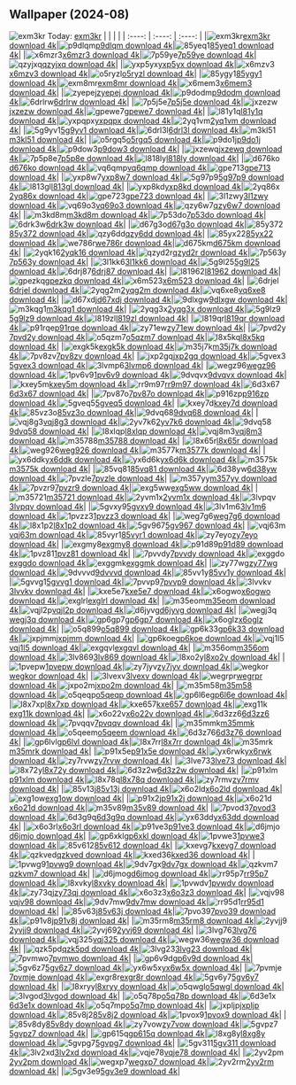 ## Wallpaper (2024-08)
![exm3kr](https://w.wallhaven.cc/full/ex/wallhaven-exm3kr.jpg) Today: [exm3kr](https://th.wallhaven.cc/small/ex/exm3kr.jpg)
|      |      |      |
| :----: | :----: | :----: |
|![exm3kr](https://th.wallhaven.cc/small/ex/exm3kr.jpg)[exm3kr download 4k](https://wallhaven.cc/w/exm3kr)|![p9dlqm](https://th.wallhaven.cc/small/p9/p9dlqm.jpg)[p9dlqm download 4k](https://wallhaven.cc/w/p9dlqm)|![85yeq1](https://th.wallhaven.cc/small/85/85yeq1.jpg)[85yeq1 download 4k](https://wallhaven.cc/w/85yeq1)|
|![x6mzr3](https://th.wallhaven.cc/small/x6/x6mzr3.jpg)[x6mzr3 download 4k](https://wallhaven.cc/w/x6mzr3)|![7p59ye](https://th.wallhaven.cc/small/7p/7p59ye.jpg)[7p59ye download 4k](https://wallhaven.cc/w/7p59ye)|![qzyjxq](https://th.wallhaven.cc/small/qz/qzyjxq.jpg)[qzyjxq download 4k](https://wallhaven.cc/w/qzyjxq)|
|![yxp5yx](https://th.wallhaven.cc/small/yx/yxp5yx.jpg)[yxp5yx download 4k](https://wallhaven.cc/w/yxp5yx)|![x6mzv3](https://th.wallhaven.cc/small/x6/x6mzv3.jpg)[x6mzv3 download 4k](https://wallhaven.cc/w/x6mzv3)|![o5ryzl](https://th.wallhaven.cc/small/o5/o5ryzl.jpg)[o5ryzl download 4k](https://wallhaven.cc/w/o5ryzl)|
|![85ygy1](https://th.wallhaven.cc/small/85/85ygy1.jpg)[85ygy1 download 4k](https://wallhaven.cc/w/85ygy1)|![exm8mr](https://th.wallhaven.cc/small/ex/exm8mr.jpg)[exm8mr download 4k](https://wallhaven.cc/w/exm8mr)|![x6mem3](https://th.wallhaven.cc/small/x6/x6mem3.jpg)[x6mem3 download 4k](https://wallhaven.cc/w/x6mem3)|
|![zyepej](https://th.wallhaven.cc/small/zy/zyepej.jpg)[zyepej download 4k](https://wallhaven.cc/w/zyepej)|![p9dodm](https://th.wallhaven.cc/small/p9/p9dodm.jpg)[p9dodm download 4k](https://wallhaven.cc/w/p9dodm)|![6drlrw](https://th.wallhaven.cc/small/6d/6drlrw.jpg)[6drlrw download 4k](https://wallhaven.cc/w/6drlrw)|
|![7p5j5e](https://th.wallhaven.cc/small/7p/7p5j5e.jpg)[7p5j5e download 4k](https://wallhaven.cc/w/7p5j5e)|![jxzezw](https://th.wallhaven.cc/small/jx/jxzezw.jpg)[jxzezw download 4k](https://wallhaven.cc/w/jxzezw)|![gpewe7](https://th.wallhaven.cc/small/gp/gpewe7.jpg)[gpewe7 download 4k](https://wallhaven.cc/w/gpewe7)|
|![l81y1q](https://th.wallhaven.cc/small/l8/l81y1q.jpg)[l81y1q download 4k](https://wallhaven.cc/w/l81y1q)|![yxpqpx](https://th.wallhaven.cc/small/yx/yxpqpx.jpg)[yxpqpx download 4k](https://wallhaven.cc/w/yxpqpx)|![2yq1vm](https://th.wallhaven.cc/small/2y/2yq1vm.jpg)[2yq1vm download 4k](https://wallhaven.cc/w/2yq1vm)|
|![5g9yv1](https://th.wallhaven.cc/small/5g/5g9yv1.jpg)[5g9yv1 download 4k](https://wallhaven.cc/w/5g9yv1)|![6drl3l](https://th.wallhaven.cc/small/6d/6drl3l.jpg)[6drl3l download 4k](https://wallhaven.cc/w/6drl3l)|![m3kl51](https://th.wallhaven.cc/small/m3/m3kl51.jpg)[m3kl51 download 4k](https://wallhaven.cc/w/m3kl51)|
|![o5rgq5](https://th.wallhaven.cc/small/o5/o5rgq5.jpg)[o5rgq5 download 4k](https://wallhaven.cc/w/o5rgq5)|![p9do1j](https://th.wallhaven.cc/small/p9/p9do1j.jpg)[p9do1j download 4k](https://wallhaven.cc/w/p9do1j)|![p9dow3](https://th.wallhaven.cc/small/p9/p9dow3.jpg)[p9dow3 download 4k](https://wallhaven.cc/w/p9dow3)|
|![jxzewq](https://th.wallhaven.cc/small/jx/jxzewq.jpg)[jxzewq download 4k](https://wallhaven.cc/w/jxzewq)|![7p5p8e](https://th.wallhaven.cc/small/7p/7p5p8e.jpg)[7p5p8e download 4k](https://wallhaven.cc/w/7p5p8e)|![l818ly](https://th.wallhaven.cc/small/l8/l818ly.jpg)[l818ly download 4k](https://wallhaven.cc/w/l818ly)|
|![d676ko](https://th.wallhaven.cc/small/d6/d676ko.jpg)[d676ko download 4k](https://wallhaven.cc/w/d676ko)|![vq6qmp](https://th.wallhaven.cc/small/vq/vq6qmp.jpg)[vq6qmp download 4k](https://wallhaven.cc/w/vq6qmp)|![gpe713](https://th.wallhaven.cc/small/gp/gpe713.jpg)[gpe713 download 4k](https://wallhaven.cc/w/gpe713)|
|![yxp8w7](https://th.wallhaven.cc/small/yx/yxp8w7.jpg)[yxp8w7 download 4k](https://wallhaven.cc/w/yxp8w7)|![5g97p9](https://th.wallhaven.cc/small/5g/5g97p9.jpg)[5g97p9 download 4k](https://wallhaven.cc/w/5g97p9)|![l813gl](https://th.wallhaven.cc/small/l8/l813gl.jpg)[l813gl download 4k](https://wallhaven.cc/w/l813gl)|
|![yxp8kd](https://th.wallhaven.cc/small/yx/yxp8kd.jpg)[yxp8kd download 4k](https://wallhaven.cc/w/yxp8kd)|![2yq86x](https://th.wallhaven.cc/small/2y/2yq86x.jpg)[2yq86x download 4k](https://wallhaven.cc/w/2yq86x)|![gpe723](https://th.wallhaven.cc/small/gp/gpe723.jpg)[gpe723 download 4k](https://wallhaven.cc/w/gpe723)|
|![3l1zwy](https://th.wallhaven.cc/small/3l/3l1zwy.jpg)[3l1zwy download 4k](https://wallhaven.cc/w/3l1zwy)|![vq69o3](https://th.wallhaven.cc/small/vq/vq69o3.jpg)[vq69o3 download 4k](https://wallhaven.cc/w/vq69o3)|![qzy6w7](https://th.wallhaven.cc/small/qz/qzy6w7.jpg)[qzy6w7 download 4k](https://wallhaven.cc/w/qzy6w7)|
|![m3kd8m](https://th.wallhaven.cc/small/m3/m3kd8m.jpg)[m3kd8m download 4k](https://wallhaven.cc/w/m3kd8m)|![7p53do](https://th.wallhaven.cc/small/7p/7p53do.jpg)[7p53do download 4k](https://wallhaven.cc/w/7p53do)|![6drk3w](https://th.wallhaven.cc/small/6d/6drk3w.jpg)[6drk3w download 4k](https://wallhaven.cc/w/6drk3w)|
|![d67g3o](https://th.wallhaven.cc/small/d6/d67g3o.jpg)[d67g3o download 4k](https://wallhaven.cc/w/d67g3o)|![85y372](https://th.wallhaven.cc/small/85/85y372.jpg)[85y372 download 4k](https://wallhaven.cc/w/85y372)|![qzy6dd](https://th.wallhaven.cc/small/qz/qzy6dd.jpg)[qzy6dd download 4k](https://wallhaven.cc/w/qzy6dd)|
|![85yx22](https://th.wallhaven.cc/small/85/85yx22.jpg)[85yx22 download 4k](https://wallhaven.cc/w/85yx22)|![we786r](https://th.wallhaven.cc/small/we/we786r.jpg)[we786r download 4k](https://wallhaven.cc/w/we786r)|![d675km](https://th.wallhaven.cc/small/d6/d675km.jpg)[d675km download 4k](https://wallhaven.cc/w/d675km)|
|![2yqk16](https://th.wallhaven.cc/small/2y/2yqk16.jpg)[2yqk16 download 4k](https://wallhaven.cc/w/2yqk16)|![qzyd2r](https://th.wallhaven.cc/small/qz/qzyd2r.jpg)[qzyd2r download 4k](https://wallhaven.cc/w/qzyd2r)|![7p563y](https://th.wallhaven.cc/small/7p/7p563y.jpg)[7p563y download 4k](https://wallhaven.cc/w/7p563y)|
|![3l1kk6](https://th.wallhaven.cc/small/3l/3l1kk6.jpg)[3l1kk6 download 4k](https://wallhaven.cc/w/3l1kk6)|![5g9l25](https://th.wallhaven.cc/small/5g/5g9l25.jpg)[5g9l25 download 4k](https://wallhaven.cc/w/5g9l25)|![6drj87](https://th.wallhaven.cc/small/6d/6drj87.jpg)[6drj87 download 4k](https://wallhaven.cc/w/6drj87)|
|![l81962](https://th.wallhaven.cc/small/l8/l81962.jpg)[l81962 download 4k](https://wallhaven.cc/w/l81962)|![gpezkq](https://th.wallhaven.cc/small/gp/gpezkq.jpg)[gpezkq download 4k](https://wallhaven.cc/w/gpezkq)|![x6m523](https://th.wallhaven.cc/small/x6/x6m523.jpg)[x6m523 download 4k](https://wallhaven.cc/w/x6m523)|
|![6drjel](https://th.wallhaven.cc/small/6d/6drjel.jpg)[6drjel download 4k](https://wallhaven.cc/w/6drjel)|![2yqg2m](https://th.wallhaven.cc/small/2y/2yqg2m.jpg)[2yqg2m download 4k](https://wallhaven.cc/w/2yqg2m)|![vq6xe8](https://th.wallhaven.cc/small/vq/vq6xe8.jpg)[vq6xe8 download 4k](https://wallhaven.cc/w/vq6xe8)|
|![d67xdj](https://th.wallhaven.cc/small/d6/d67xdj.jpg)[d67xdj download 4k](https://wallhaven.cc/w/d67xdj)|![9dlxgw](https://th.wallhaven.cc/small/9d/9dlxgw.jpg)[9dlxgw download 4k](https://wallhaven.cc/w/9dlxgw)|![m3kqg1](https://th.wallhaven.cc/small/m3/m3kqg1.jpg)[m3kqg1 download 4k](https://wallhaven.cc/w/m3kqg1)|
|![2yqg3x](https://th.wallhaven.cc/small/2y/2yqg3x.jpg)[2yqg3x download 4k](https://wallhaven.cc/w/2yqg3x)|![5g9lz9](https://th.wallhaven.cc/small/5g/5g9lz9.jpg)[5g9lz9 download 4k](https://wallhaven.cc/w/5g9lz9)|![l819zl](https://th.wallhaven.cc/small/l8/l819zl.jpg)[l819zl download 4k](https://wallhaven.cc/w/l819zl)|
|![l819qr](https://th.wallhaven.cc/small/l8/l819qr.jpg)[l819qr download 4k](https://wallhaven.cc/w/l819qr)|![p91rqe](https://th.wallhaven.cc/small/p9/p91rqe.jpg)[p91rqe download 4k](https://wallhaven.cc/w/p91rqe)|![zy71ew](https://th.wallhaven.cc/small/zy/zy71ew.jpg)[zy71ew download 4k](https://wallhaven.cc/w/zy71ew)|
|![7pvd2y](https://th.wallhaven.cc/small/7p/7pvd2y.jpg)[7pvd2y download 4k](https://wallhaven.cc/w/7pvd2y)|![o5qzm7](https://th.wallhaven.cc/small/o5/o5qzm7.jpg)[o5qzm7 download 4k](https://wallhaven.cc/w/o5qzm7)|![l8x5kq](https://th.wallhaven.cc/small/l8/l8x5kq.jpg)[l8x5kq download 4k](https://wallhaven.cc/w/l8x5kq)|
|![exgk5k](https://th.wallhaven.cc/small/ex/exgk5k.jpg)[exgk5k download 4k](https://wallhaven.cc/w/exgk5k)|![m35j7k](https://th.wallhaven.cc/small/m3/m35j7k.jpg)[m35j7k download 4k](https://wallhaven.cc/w/m35j7k)|![7pv8zv](https://th.wallhaven.cc/small/7p/7pv8zv.jpg)[7pv8zv download 4k](https://wallhaven.cc/w/7pv8zv)|
|![jxp2gq](https://th.wallhaven.cc/small/jx/jxp2gq.jpg)[jxp2gq download 4k](https://wallhaven.cc/w/jxp2gq)|![5gvex3](https://th.wallhaven.cc/small/5g/5gvex3.jpg)[5gvex3 download 4k](https://wallhaven.cc/w/5gvex3)|![3lvmp6](https://th.wallhaven.cc/small/3l/3lvmp6.jpg)[3lvmp6 download 4k](https://wallhaven.cc/w/3lvmp6)|
|![wegz96](https://th.wallhaven.cc/small/we/wegz96.jpg)[wegz96 download 4k](https://wallhaven.cc/w/wegz96)|![1pv6v9](https://th.wallhaven.cc/small/1p/1pv6v9.jpg)[1pv6v9 download 4k](https://wallhaven.cc/w/1pv6v9)|![9dvqvx](https://th.wallhaven.cc/small/9d/9dvqvx.jpg)[9dvqvx download 4k](https://wallhaven.cc/w/9dvqvx)|
|![kxey5m](https://th.wallhaven.cc/small/kx/kxey5m.jpg)[kxey5m download 4k](https://wallhaven.cc/w/kxey5m)|![rr9m97](https://th.wallhaven.cc/small/rr/rr9m97.jpg)[rr9m97 download 4k](https://wallhaven.cc/w/rr9m97)|![6d3x67](https://th.wallhaven.cc/small/6d/6d3x67.jpg)[6d3x67 download 4k](https://wallhaven.cc/w/6d3x67)|
|![7pv87o](https://th.wallhaven.cc/small/7p/7pv87o.jpg)[7pv87o download 4k](https://wallhaven.cc/w/7pv87o)|![p916zp](https://th.wallhaven.cc/small/p9/p916zp.jpg)[p916zp download 4k](https://wallhaven.cc/w/p916zp)|![5gveq5](https://th.wallhaven.cc/small/5g/5gveq5.jpg)[5gveq5 download 4k](https://wallhaven.cc/w/5gveq5)|
|![kxey7d](https://th.wallhaven.cc/small/kx/kxey7d.jpg)[kxey7d download 4k](https://wallhaven.cc/w/kxey7d)|![85vz3o](https://th.wallhaven.cc/small/85/85vz3o.jpg)[85vz3o download 4k](https://wallhaven.cc/w/85vz3o)|![9dvq68](https://th.wallhaven.cc/small/9d/9dvq68.jpg)[9dvq68 download 4k](https://wallhaven.cc/w/9dvq68)|
|![vqj8g3](https://th.wallhaven.cc/small/vq/vqj8g3.jpg)[vqj8g3 download 4k](https://wallhaven.cc/w/vqj8g3)|![2yv7k6](https://th.wallhaven.cc/small/2y/2yv7k6.jpg)[2yv7k6 download 4k](https://wallhaven.cc/w/2yv7k6)|![9dvq58](https://th.wallhaven.cc/small/9d/9dvq58.jpg)[9dvq58 download 4k](https://wallhaven.cc/w/9dvq58)|
|![l8xlqp](https://th.wallhaven.cc/small/l8/l8xlqp.jpg)[l8xlqp download 4k](https://wallhaven.cc/w/l8xlqp)|![vqj8m3](https://th.wallhaven.cc/small/vq/vqj8m3.jpg)[vqj8m3 download 4k](https://wallhaven.cc/w/vqj8m3)|![m35788](https://th.wallhaven.cc/small/m3/m35788.jpg)[m35788 download 4k](https://wallhaven.cc/w/m35788)|
|![l8x65r](https://th.wallhaven.cc/small/l8/l8x65r.jpg)[l8x65r download 4k](https://wallhaven.cc/w/l8x65r)|![weg926](https://th.wallhaven.cc/small/we/weg926.jpg)[weg926 download 4k](https://wallhaven.cc/w/weg926)|![m3577k](https://th.wallhaven.cc/small/m3/m3577k.jpg)[m3577k download 4k](https://wallhaven.cc/w/m3577k)|
|![yx6ddk](https://th.wallhaven.cc/small/yx/yx6ddk.jpg)[yx6ddk download 4k](https://wallhaven.cc/w/yx6ddk)|![yx6d6k](https://th.wallhaven.cc/small/yx/yx6d6k.jpg)[yx6d6k download 4k](https://wallhaven.cc/w/yx6d6k)|![m3575k](https://th.wallhaven.cc/small/m3/m3575k.jpg)[m3575k download 4k](https://wallhaven.cc/w/m3575k)|
|![85vq81](https://th.wallhaven.cc/small/85/85vq81.jpg)[85vq81 download 4k](https://wallhaven.cc/w/85vq81)|![6d38yw](https://th.wallhaven.cc/small/6d/6d38yw.jpg)[6d38yw download 4k](https://wallhaven.cc/w/6d38yw)|![7pvzle](https://th.wallhaven.cc/small/7p/7pvzle.jpg)[7pvzle download 4k](https://wallhaven.cc/w/7pvzle)|
|![m357yy](https://th.wallhaven.cc/small/m3/m357yy.jpg)[m357yy download 4k](https://wallhaven.cc/w/m357yy)|![7pvzr9](https://th.wallhaven.cc/small/7p/7pvzr9.jpg)[7pvzr9 download 4k](https://wallhaven.cc/w/7pvzr9)|![exg5ww](https://th.wallhaven.cc/small/ex/exg5ww.jpg)[exg5ww download 4k](https://wallhaven.cc/w/exg5ww)|
|![m35721](https://th.wallhaven.cc/small/m3/m35721.jpg)[m35721 download 4k](https://wallhaven.cc/w/m35721)|![2yvm1x](https://th.wallhaven.cc/small/2y/2yvm1x.jpg)[2yvm1x download 4k](https://wallhaven.cc/w/2yvm1x)|![3lvpqv](https://th.wallhaven.cc/small/3l/3lvpqv.jpg)[3lvpqv download 4k](https://wallhaven.cc/w/3lvpqv)|
|![5gvxy9](https://th.wallhaven.cc/small/5g/5gvxy9.jpg)[5gvxy9 download 4k](https://wallhaven.cc/w/5gvxy9)|![3lv1m6](https://th.wallhaven.cc/small/3l/3lv1m6.jpg)[3lv1m6 download 4k](https://wallhaven.cc/w/3lv1m6)|![1pvzz3](https://th.wallhaven.cc/small/1p/1pvzz3.jpg)[1pvzz3 download 4k](https://wallhaven.cc/w/1pvzz3)|
|![weg7g6](https://th.wallhaven.cc/small/we/weg7g6.jpg)[weg7g6 download 4k](https://wallhaven.cc/w/weg7g6)|![l8x1p2](https://th.wallhaven.cc/small/l8/l8x1p2.jpg)[l8x1p2 download 4k](https://wallhaven.cc/w/l8x1p2)|![5gv967](https://th.wallhaven.cc/small/5g/5gv967.jpg)[5gv967 download 4k](https://wallhaven.cc/w/5gv967)|
|![vqj63m](https://th.wallhaven.cc/small/vq/vqj63m.jpg)[vqj63m download 4k](https://wallhaven.cc/w/vqj63m)|![85vyr1](https://th.wallhaven.cc/small/85/85vyr1.jpg)[85vyr1 download 4k](https://wallhaven.cc/w/85vyr1)|![zy7eyo](https://th.wallhaven.cc/small/zy/zy7eyo.jpg)[zy7eyo download 4k](https://wallhaven.cc/w/zy7eyo)|
|![exgmy8](https://th.wallhaven.cc/small/ex/exgmy8.jpg)[exgmy8 download 4k](https://wallhaven.cc/w/exgmy8)|![p91d89](https://th.wallhaven.cc/small/p9/p91d89.jpg)[p91d89 download 4k](https://wallhaven.cc/w/p91d89)|![1pvz81](https://th.wallhaven.cc/small/1p/1pvz81.jpg)[1pvz81 download 4k](https://wallhaven.cc/w/1pvz81)|
|![7pvvdy](https://th.wallhaven.cc/small/7p/7pvvdy.jpg)[7pvvdy download 4k](https://wallhaven.cc/w/7pvvdy)|![exggdo](https://th.wallhaven.cc/small/ex/exggdo.jpg)[exggdo download 4k](https://wallhaven.cc/w/exggdo)|![exggmk](https://th.wallhaven.cc/small/ex/exggmk.jpg)[exggmk download 4k](https://wallhaven.cc/w/exggmk)|
|![zy77wg](https://th.wallhaven.cc/small/zy/zy77wg.jpg)[zy77wg download 4k](https://wallhaven.cc/w/zy77wg)|![9dvvvd](https://th.wallhaven.cc/small/9d/9dvvvd.jpg)[9dvvvd download 4k](https://wallhaven.cc/w/9dvvvd)|![85vv1y](https://th.wallhaven.cc/small/85/85vv1y.jpg)[85vv1y download 4k](https://wallhaven.cc/w/85vv1y)|
|![5gvvg1](https://th.wallhaven.cc/small/5g/5gvvg1.jpg)[5gvvg1 download 4k](https://wallhaven.cc/w/5gvvg1)|![7pvvp9](https://th.wallhaven.cc/small/7p/7pvvp9.jpg)[7pvvp9 download 4k](https://wallhaven.cc/w/7pvvp9)|![3lvvkv](https://th.wallhaven.cc/small/3l/3lvvkv.jpg)[3lvvkv download 4k](https://wallhaven.cc/w/3lvvkv)|
|![kxe5e7](https://th.wallhaven.cc/small/kx/kxe5e7.jpg)[kxe5e7 download 4k](https://wallhaven.cc/w/kxe5e7)|![x6ogwo](https://th.wallhaven.cc/small/x6/x6ogwo.jpg)[x6ogwo download 4k](https://wallhaven.cc/w/x6ogwo)|![exglrl](https://th.wallhaven.cc/small/ex/exglrl.jpg)[exglrl download 4k](https://wallhaven.cc/w/exglrl)|
|![m35eom](https://th.wallhaven.cc/small/m3/m35eom.jpg)[m35eom download 4k](https://wallhaven.cc/w/m35eom)|![vqjl2p](https://th.wallhaven.cc/small/vq/vqjl2p.jpg)[vqjl2p download 4k](https://wallhaven.cc/w/vqjl2p)|![d6jyvg](https://th.wallhaven.cc/small/d6/d6jyvg.jpg)[d6jyvg download 4k](https://wallhaven.cc/w/d6jyvg)|
|![wegj3q](https://th.wallhaven.cc/small/we/wegj3q.jpg)[wegj3q download 4k](https://wallhaven.cc/w/wegj3q)|![gp6gp7](https://th.wallhaven.cc/small/gp/gp6gp7.jpg)[gp6gp7 download 4k](https://wallhaven.cc/w/gp6gp7)|![x6oglz](https://th.wallhaven.cc/small/x6/x6oglz.jpg)[x6oglz download 4k](https://wallhaven.cc/w/x6oglz)|
|![o5q899](https://th.wallhaven.cc/small/o5/o5q899.jpg)[o5q899 download 4k](https://wallhaven.cc/w/o5q899)|![gp6k33](https://th.wallhaven.cc/small/gp/gp6k33.jpg)[gp6k33 download 4k](https://wallhaven.cc/w/gp6k33)|![jxpjmm](https://th.wallhaven.cc/small/jx/jxpjmm.jpg)[jxpjmm download 4k](https://wallhaven.cc/w/jxpjmm)|
|![gp6koe](https://th.wallhaven.cc/small/gp/gp6koe.jpg)[gp6koe download 4k](https://wallhaven.cc/w/gp6koe)|![vqj1l5](https://th.wallhaven.cc/small/vq/vqj1l5.jpg)[vqj1l5 download 4k](https://wallhaven.cc/w/vqj1l5)|![exgqvl](https://th.wallhaven.cc/small/ex/exgqvl.jpg)[exgqvl download 4k](https://wallhaven.cc/w/exgqvl)|
|![m356om](https://th.wallhaven.cc/small/m3/m356om.jpg)[m356om download 4k](https://wallhaven.cc/w/m356om)|![3lv869](https://th.wallhaven.cc/small/3l/3lv869.jpg)[3lv869 download 4k](https://wallhaven.cc/w/3lv869)|![l8xo2y](https://th.wallhaven.cc/small/l8/l8xo2y.jpg)[l8xo2y download 4k](https://wallhaven.cc/w/l8xo2y)|
|![1pvepw](https://th.wallhaven.cc/small/1p/1pvepw.jpg)[1pvepw download 4k](https://wallhaven.cc/w/1pvepw)|![zy7jyv](https://th.wallhaven.cc/small/zy/zy7jyv.jpg)[zy7jyv download 4k](https://wallhaven.cc/w/zy7jyv)|![wegkor](https://th.wallhaven.cc/small/we/wegkor.jpg)[wegkor download 4k](https://wallhaven.cc/w/wegkor)|
|![3lvexv](https://th.wallhaven.cc/small/3l/3lvexv.jpg)[3lvexv download 4k](https://wallhaven.cc/w/3lvexv)|![wegrpr](https://th.wallhaven.cc/small/we/wegrpr.jpg)[wegrpr download 4k](https://wallhaven.cc/w/wegrpr)|![jxpo2m](https://th.wallhaven.cc/small/jx/jxpo2m.jpg)[jxpo2m download 4k](https://wallhaven.cc/w/jxpo2m)|
|![m35m58](https://th.wallhaven.cc/small/m3/m35m58.jpg)[m35m58 download 4k](https://wallhaven.cc/w/m35m58)|![o5qeqp](https://th.wallhaven.cc/small/o5/o5qeqp.jpg)[o5qeqp download 4k](https://wallhaven.cc/w/o5qeqp)|![gp6l6e](https://th.wallhaven.cc/small/gp/gp6l6e.jpg)[gp6l6e download 4k](https://wallhaven.cc/w/gp6l6e)|
|![l8x7xp](https://th.wallhaven.cc/small/l8/l8x7xp.jpg)[l8x7xp download 4k](https://wallhaven.cc/w/l8x7xp)|![kxe657](https://th.wallhaven.cc/small/kx/kxe657.jpg)[kxe657 download 4k](https://wallhaven.cc/w/kxe657)|![exg11k](https://th.wallhaven.cc/small/ex/exg11k.jpg)[exg11k download 4k](https://wallhaven.cc/w/exg11k)|
|![x6o22v](https://th.wallhaven.cc/small/x6/x6o22v.jpg)[x6o22v download 4k](https://wallhaven.cc/w/x6o22v)|![6d3zz6](https://th.wallhaven.cc/small/6d/6d3zz6.jpg)[6d3zz6 download 4k](https://wallhaven.cc/w/6d3zz6)|![7pvqqv](https://th.wallhaven.cc/small/7p/7pvqqv.jpg)[7pvqqv download 4k](https://wallhaven.cc/w/7pvqqv)|
|![m35mmk](https://th.wallhaven.cc/small/m3/m35mmk.jpg)[m35mmk download 4k](https://wallhaven.cc/w/m35mmk)|![o5qeem](https://th.wallhaven.cc/small/o5/o5qeem.jpg)[o5qeem download 4k](https://wallhaven.cc/w/o5qeem)|![6d3z76](https://th.wallhaven.cc/small/6d/6d3z76.jpg)[6d3z76 download 4k](https://wallhaven.cc/w/6d3z76)|
|![gp6lvl](https://th.wallhaven.cc/small/gp/gp6lvl.jpg)[gp6lvl download 4k](https://wallhaven.cc/w/gp6lvl)|![l8x7rr](https://th.wallhaven.cc/small/l8/l8x7rr.jpg)[l8x7rr download 4k](https://wallhaven.cc/w/l8x7rr)|![m35mrk](https://th.wallhaven.cc/small/m3/m35mrk.jpg)[m35mrk download 4k](https://wallhaven.cc/w/m35mrk)|
|![p91x5e](https://th.wallhaven.cc/small/p9/p91x5e.jpg)[p91x5e download 4k](https://wallhaven.cc/w/p91x5e)|![yx6rwk](https://th.wallhaven.cc/small/yx/yx6rwk.jpg)[yx6rwk download 4k](https://wallhaven.cc/w/yx6rwk)|![zy7rvw](https://th.wallhaven.cc/small/zy/zy7rvw.jpg)[zy7rvw download 4k](https://wallhaven.cc/w/zy7rvw)|
|![3lve73](https://th.wallhaven.cc/small/3l/3lve73.jpg)[3lve73 download 4k](https://wallhaven.cc/w/3lve73)|![l8x72y](https://th.wallhaven.cc/small/l8/l8x72y.jpg)[l8x72y download 4k](https://wallhaven.cc/w/l8x72y)|![6d3z2w](https://th.wallhaven.cc/small/6d/6d3z2w.jpg)[6d3z2w download 4k](https://wallhaven.cc/w/6d3z2w)|
|![p91xlm](https://th.wallhaven.cc/small/p9/p91xlm.jpg)[p91xlm download 4k](https://wallhaven.cc/w/p91xlm)|![l8x78q](https://th.wallhaven.cc/small/l8/l8x78q.jpg)[l8x78q download 4k](https://wallhaven.cc/w/l8x78q)|![zy7rmv](https://th.wallhaven.cc/small/zy/zy7rmv.jpg)[zy7rmv download 4k](https://wallhaven.cc/w/zy7rmv)|
|![85v13j](https://th.wallhaven.cc/small/85/85v13j.jpg)[85v13j download 4k](https://wallhaven.cc/w/85v13j)|![x6o2ld](https://th.wallhaven.cc/small/x6/x6o2ld.jpg)[x6o2ld download 4k](https://wallhaven.cc/w/x6o2ld)|![exg1ow](https://th.wallhaven.cc/small/ex/exg1ow.jpg)[exg1ow download 4k](https://wallhaven.cc/w/exg1ow)|
|![p91x2j](https://th.wallhaven.cc/small/p9/p91x2j.jpg)[p91x2j download 4k](https://wallhaven.cc/w/p91x2j)|![x6o21d](https://th.wallhaven.cc/small/x6/x6o21d.jpg)[x6o21d download 4k](https://wallhaven.cc/w/x6o21d)|![m35v89](https://th.wallhaven.cc/small/m3/m35v89.jpg)[m35v89 download 4k](https://wallhaven.cc/w/m35v89)|
|![7pvod3](https://th.wallhaven.cc/small/7p/7pvod3.jpg)[7pvod3 download 4k](https://wallhaven.cc/w/7pvod3)|![6d3g9q](https://th.wallhaven.cc/small/6d/6d3g9q.jpg)[6d3g9q download 4k](https://wallhaven.cc/w/6d3g9q)|![yx63dd](https://th.wallhaven.cc/small/yx/yx63dd.jpg)[yx63dd download 4k](https://wallhaven.cc/w/yx63dd)|
|![x6o3rl](https://th.wallhaven.cc/small/x6/x6o3rl.jpg)[x6o3rl download 4k](https://wallhaven.cc/w/x6o3rl)|![p91ve3](https://th.wallhaven.cc/small/p9/p91ve3.jpg)[p91ve3 download 4k](https://wallhaven.cc/w/p91ve3)|![d6jmjo](https://th.wallhaven.cc/small/d6/d6jmjo.jpg)[d6jmjo download 4k](https://wallhaven.cc/w/d6jmjo)|
|![gp6xkl](https://th.wallhaven.cc/small/gp/gp6xkl.jpg)[gp6xkl download 4k](https://wallhaven.cc/w/gp6xkl)|![1pvwe3](https://th.wallhaven.cc/small/1p/1pvwe3.jpg)[1pvwe3 download 4k](https://wallhaven.cc/w/1pvwe3)|![85v612](https://th.wallhaven.cc/small/85/85v612.jpg)[85v612 download 4k](https://wallhaven.cc/w/85v612)|
|![kxevg7](https://th.wallhaven.cc/small/kx/kxevg7.jpg)[kxevg7 download 4k](https://wallhaven.cc/w/kxevg7)|![qzkved](https://th.wallhaven.cc/small/qz/qzkved.jpg)[qzkved download 4k](https://wallhaven.cc/w/qzkved)|![kxed36](https://th.wallhaven.cc/small/kx/kxed36.jpg)[kxed36 download 4k](https://wallhaven.cc/w/kxed36)|
|![1pvwg9](https://th.wallhaven.cc/small/1p/1pvwg9.jpg)[1pvwg9 download 4k](https://wallhaven.cc/w/1pvwg9)|![9dv7gx](https://th.wallhaven.cc/small/9d/9dv7gx.jpg)[9dv7gx download 4k](https://wallhaven.cc/w/9dv7gx)|![qzkvm7](https://th.wallhaven.cc/small/qz/qzkvm7.jpg)[qzkvm7 download 4k](https://wallhaven.cc/w/qzkvm7)|
|![d6jmog](https://th.wallhaven.cc/small/d6/d6jmog.jpg)[d6jmog download 4k](https://wallhaven.cc/w/d6jmog)|![rr95p7](https://th.wallhaven.cc/small/rr/rr95p7.jpg)[rr95p7 download 4k](https://wallhaven.cc/w/rr95p7)|![l8xvky](https://th.wallhaven.cc/small/l8/l8xvky.jpg)[l8xvky download 4k](https://wallhaven.cc/w/l8xvky)|
|![1pvwdv](https://th.wallhaven.cc/small/1p/1pvwdv.jpg)[1pvwdv download 4k](https://wallhaven.cc/w/1pvwdv)|![zy73qj](https://th.wallhaven.cc/small/zy/zy73qj.jpg)[zy73qj download 4k](https://wallhaven.cc/w/zy73qj)|![x6o3z3](https://th.wallhaven.cc/small/x6/x6o3z3.jpg)[x6o3z3 download 4k](https://wallhaven.cc/w/x6o3z3)|
|![vqjv98](https://th.wallhaven.cc/small/vq/vqjv98.jpg)[vqjv98 download 4k](https://wallhaven.cc/w/vqjv98)|![9dv7mw](https://th.wallhaven.cc/small/9d/9dv7mw.jpg)[9dv7mw download 4k](https://wallhaven.cc/w/9dv7mw)|![rr95d1](https://th.wallhaven.cc/small/rr/rr95d1.jpg)[rr95d1 download 4k](https://wallhaven.cc/w/rr95d1)|
|![85v63j](https://th.wallhaven.cc/small/85/85v63j.jpg)[85v63j download 4k](https://wallhaven.cc/w/85v63j)|![7pvo39](https://th.wallhaven.cc/small/7p/7pvo39.jpg)[7pvo39 download 4k](https://wallhaven.cc/w/7pvo39)|![p91v8j](https://th.wallhaven.cc/small/p9/p91v8j.jpg)[p91v8j download 4k](https://wallhaven.cc/w/p91v8j)|
|![m35rm8](https://th.wallhaven.cc/small/m3/m35rm8.jpg)[m35rm8 download 4k](https://wallhaven.cc/w/m35rm8)|![2yvjj9](https://th.wallhaven.cc/small/2y/2yvjj9.jpg)[2yvjj9 download 4k](https://wallhaven.cc/w/2yvjj9)|![2yvj69](https://th.wallhaven.cc/small/2y/2yvj69.jpg)[2yvj69 download 4k](https://wallhaven.cc/w/2yvj69)|
|![3lvg76](https://th.wallhaven.cc/small/3l/3lvg76.jpg)[3lvg76 download 4k](https://wallhaven.cc/w/3lvg76)|![vqj325](https://th.wallhaven.cc/small/vq/vqj325.jpg)[vqj325 download 4k](https://wallhaven.cc/w/vqj325)|![wegw36](https://th.wallhaven.cc/small/we/wegw36.jpg)[wegw36 download 4k](https://wallhaven.cc/w/wegw36)|
|![qzk5pd](https://th.wallhaven.cc/small/qz/qzk5pd.jpg)[qzk5pd download 4k](https://wallhaven.cc/w/qzk5pd)|![3lvg23](https://th.wallhaven.cc/small/3l/3lvg23.jpg)[3lvg23 download 4k](https://wallhaven.cc/w/3lvg23)|![7pvmwo](https://th.wallhaven.cc/small/7p/7pvmwo.jpg)[7pvmwo download 4k](https://wallhaven.cc/w/7pvmwo)|
|![gp6v9d](https://th.wallhaven.cc/small/gp/gp6v9d.jpg)[gp6v9d download 4k](https://wallhaven.cc/w/gp6v9d)|![5gv6z7](https://th.wallhaven.cc/small/5g/5gv6z7.jpg)[5gv6z7 download 4k](https://wallhaven.cc/w/5gv6z7)|![yx6w5x](https://th.wallhaven.cc/small/yx/yx6w5x.jpg)[yx6w5x download 4k](https://wallhaven.cc/w/yx6w5x)|
|![7pvmje](https://th.wallhaven.cc/small/7p/7pvmje.jpg)[7pvmje download 4k](https://wallhaven.cc/w/7pvmje)|![exgr8r](https://th.wallhaven.cc/small/ex/exgr8r.jpg)[exgr8r download 4k](https://wallhaven.cc/w/exgr8r)|![5gv6y7](https://th.wallhaven.cc/small/5g/5gv6y7.jpg)[5gv6y7 download 4k](https://wallhaven.cc/w/5gv6y7)|
|![l8xryy](https://th.wallhaven.cc/small/l8/l8xryy.jpg)[l8xryy download 4k](https://wallhaven.cc/w/l8xryy)|![o5qwgl](https://th.wallhaven.cc/small/o5/o5qwgl.jpg)[o5qwgl download 4k](https://wallhaven.cc/w/o5qwgl)|![3lvgod](https://th.wallhaven.cc/small/3l/3lvgod.jpg)[3lvgod download 4k](https://wallhaven.cc/w/3lvgod)|
|![o5q78p](https://th.wallhaven.cc/small/o5/o5q78p.jpg)[o5q78p download 4k](https://wallhaven.cc/w/o5q78p)|![6d3e1x](https://th.wallhaven.cc/small/6d/6d3e1x.jpg)[6d3e1x download 4k](https://wallhaven.cc/w/6d3e1x)|![o5q7mp](https://th.wallhaven.cc/small/o5/o5q7mp.jpg)[o5q7mp download 4k](https://wallhaven.cc/w/o5q7mp)|
|![jxpljp](https://th.wallhaven.cc/small/jx/jxpljp.jpg)[jxpljp download 4k](https://wallhaven.cc/w/jxpljp)|![85v8j2](https://th.wallhaven.cc/small/85/85v8j2.jpg)[85v8j2 download 4k](https://wallhaven.cc/w/85v8j2)|![1pvox9](https://th.wallhaven.cc/small/1p/1pvox9.jpg)[1pvox9 download 4k](https://wallhaven.cc/w/1pvox9)|
|![85v8dy](https://th.wallhaven.cc/small/85/85v8dy.jpg)[85v8dy download 4k](https://wallhaven.cc/w/85v8dy)|![zy7vow](https://th.wallhaven.cc/small/zy/zy7vow.jpg)[zy7vow download 4k](https://wallhaven.cc/w/zy7vow)|![5gvpz7](https://th.wallhaven.cc/small/5g/5gvpz7.jpg)[5gvpz7 download 4k](https://wallhaven.cc/w/5gvpz7)|
|![gp615q](https://th.wallhaven.cc/small/gp/gp615q.jpg)[gp615q download 4k](https://wallhaven.cc/w/gp615q)|![l8xg8y](https://th.wallhaven.cc/small/l8/l8xg8y.jpg)[l8xg8y download 4k](https://wallhaven.cc/w/l8xg8y)|![5gvpg7](https://th.wallhaven.cc/small/5g/5gvpg7.jpg)[5gvpg7 download 4k](https://wallhaven.cc/w/5gvpg7)|
|![5gv311](https://th.wallhaven.cc/small/5g/5gv311.jpg)[5gv311 download 4k](https://wallhaven.cc/w/5gv311)|![3lv2xd](https://th.wallhaven.cc/small/3l/3lv2xd.jpg)[3lv2xd download 4k](https://wallhaven.cc/w/3lv2xd)|![vqje78](https://th.wallhaven.cc/small/vq/vqje78.jpg)[vqje78 download 4k](https://wallhaven.cc/w/vqje78)|
|![2yv2pm](https://th.wallhaven.cc/small/2y/2yv2pm.jpg)[2yv2pm download 4k](https://wallhaven.cc/w/2yv2pm)|![wegxp7](https://th.wallhaven.cc/small/we/wegxp7.jpg)[wegxp7 download 4k](https://wallhaven.cc/w/wegxp7)|![2yv2rm](https://th.wallhaven.cc/small/2y/2yv2rm.jpg)[2yv2rm download 4k](https://wallhaven.cc/w/2yv2rm)|
|![5gv3e9](https://th.wallhaven.cc/small/5g/5gv3e9.jpg)[5gv3e9 download 4k](https://wallhaven.cc/w/5gv3e9)|